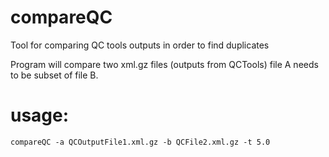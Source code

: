 # compareQC
Tool for comparing QC tools outputs in order to find duplicates

Program will compare two xml.gz files (outputs from QCTools) file A needs to be subset of file B.

# usage:

```
compareQC -a QCOutputFile1.xml.gz -b QCFile2.xml.gz -t 5.0
```

